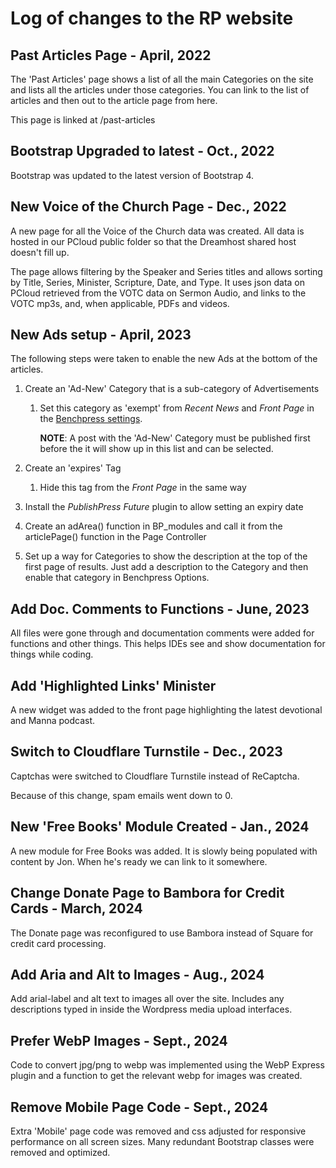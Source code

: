 # Log of changes to the RP website

## Past Articles Page - April, 2022

The 'Past Articles' page shows a list of all the main Categories on the site and lists all the articles under those categories. You can link to the list of articles and then out to the article page from here.

This page is linked at /past-articles

## Bootstrap Upgraded to latest - Oct., 2022

Bootstrap was updated to the latest version of Bootstrap 4.

## New Voice of the Church Page - Dec., 2022

A new page for all the Voice of the Church data was created. All data is hosted in our PCloud public folder so that the Dreamhost shared host doesn't fill up.

The page allows filtering by the Speaker and Series titles and allows sorting by Title, Series, Minister, Scripture, Date, and Type. It uses json data on PCloud retrieved from the VOTC data on Sermon Audio, and links to the VOTC mp3s, and, when applicable, PDFs and videos.

## New Ads setup - April, 2023

The following steps were taken to enable the new Ads at the bottom of the articles.

1. Create an 'Ad-New' Category that is a sub-category of Advertisements
    1. Set this category as 'exempt' from *Recent News* and *Front Page* in the [Benchpress settings](benchpress.md#benchpress-options).

        **NOTE**: A post with the 'Ad-New' Category must be published first before the it will show up in this list and can be selected.

2. Create an 'expires' Tag
    1. Hide this tag from the *Front Page* in the same way

3. Install the *PublishPress Future* plugin to allow setting an expiry date

4. Create an adArea() function in BP_modules and call it from the articlePage() function in the Page Controller

5. Set up a way for Categories to show the description at the top of the first page of results. Just add a description to the Category and then enable that category in Benchpress Options.

## Add Doc. Comments to Functions - June, 2023

All files were gone through and documentation comments were added for functions and other things. This helps IDEs see and show documentation for things while coding.

## Add 'Highlighted Links' Minister

A new widget was added to the front page highlighting the latest devotional and Manna podcast.

## Switch to Cloudflare Turnstile - Dec., 2023

Captchas were switched to Cloudflare Turnstile instead of ReCaptcha.

Because of this change, spam emails went down to 0.

## New 'Free Books' Module Created - Jan., 2024

A new module for Free Books was added. It is slowly being populated with content by Jon. When he's ready we can link to it somewhere.

## Change Donate Page to Bambora for Credit Cards - March, 2024

The Donate page was reconfigured to use Bambora instead of Square for credit card processing.

## Add Aria and Alt to Images - Aug., 2024

Add arial-label and alt text to images all over the site. Includes any descriptions typed in inside the Wordpress media upload interfaces.

## Prefer WebP Images  - Sept., 2024

Code to convert jpg/png to webp was implemented using the WebP Express plugin and a function to get the relevant webp for images was created.

## Remove Mobile Page Code - Sept., 2024

Extra 'Mobile' page code was removed and css adjusted for responsive performance on all screen sizes. Many redundant Bootstrap classes were removed and optimized.
